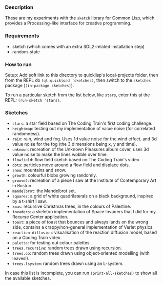 ### Description
These are my experiments with the `sketch` library for Common Lisp, which provides a Processing-like interface for creative programming.

### Requirements
* sketch (which comes with an extra SDL2-related installation step)
* random-state

### How to run
Setup: Add soft link to this directory to quicklisp's local-projects folder, then from the REPL do `(ql:quickload 'sketches)`, then switch to the `sketches` package (`(in-package sketches)`).

To run a particular sketch from the list below, like `stars`, enter this at the REPL: `(run-sketch 'stars)`.

### Sketches
* `stars`: a star field based on The Coding Train's first coding challenge.
* `heightmap`: testing out my implementation of value noise (for correlated randomness).
* `rain`: rain, wind and fog. Uses 1d value noise for the wind effect, and 3d value noise for the fog (the 3 dimensions being x, y and time).
* `unknown`: recreation of the Unknown Pleasures album cover, uses 3d value noise to make the lines wobble over time.
* `flowfield`: flow field sketch based on The Coding Train's video.
* `dots`: particles move around a flow field and displace dots.
* `snow`: mountains and snow.
* `growth`: colourful blobs growing randomly.
* `groove2`: recreation of a piece I saw at the Institute of Contemporary Art in Boston.
* `mandelbrot`: the Mandelbrot set.
* `squarez`: a grid of white quadrilaterals on a black background, inspired by a t-shirt I saw.
* `xmas`: recursive Christmas trees, in the colours of Palestine.
* `invaders`: a skeleton implementation of Space Invaders that I did for my Recurse Center application.
* `toast`: a piece of toast that bounces and always lands on the wrong side, contains a crappy/non-general implementation of Verlet physics.
* `reaction-diffusion`: visualisation of the reaction diffusion model, based on a Coding Train video.
* `palette`: for testing out colour palettes.
* `trees.recursive`: random trees drawn using recursion.
* `trees.oo`: random trees drawn using object-oriented modelling (with leaves!).
* `trees.lsystem`: random trees drawn using an L-system.

In case this list is incomplete, you can run `(print-all-sketches)` to show all the available sketches.
